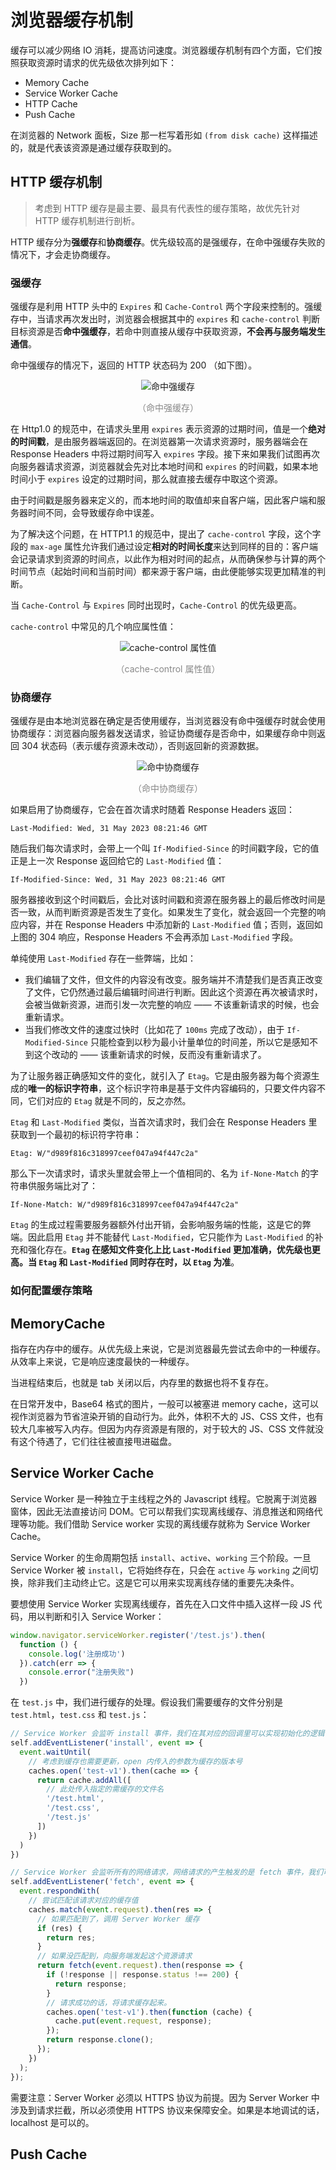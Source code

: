 # 浏览器缓存机制

缓存可以减少网络 IO 消耗，提高访问速度。浏览器缓存机制有四个方面，它们按照获取资源时请求的优先级依次排列如下：

* Memory Cache
* Service Worker Cache
* HTTP Cache
* Push Cache

在浏览器的 Network 面板，Size 那一栏写着形如 `(from disk cache)` 这样描述的，就是代表该资源是通过缓存获取到的。

## HTTP 缓存机制

> 考虑到 HTTP 缓存是最主要、最具有代表性的缓存策略，故优先针对 HTTP 缓存机制进行剖析。

HTTP 缓存分为**强缓存**和**协商缓存**。优先级较高的是强缓存，在命中强缓存失败的情况下，才会走协商缓存。

### 强缓存

强缓存是利用 HTTP 头中的 `Expires` 和 `Cache-Control` 两个字段来控制的。强缓存中，当请求再次发出时，浏览器会根据其中的 `expires` 和 `cache-control` 判断目标资源是否**命中强缓存**，若命中则直接从缓存中获取资源，**不会再与服务端发生通信**。

命中强缓存的情况下，返回的 HTTP 状态码为 200 （如下图）。

<div style="text-align: center;">
  <img src="./assets/hit-strong-caching.png" alt="命中强缓存">
  <p style="text-align: center; color: #888;">（命中强缓存）</p>
</div>

在 Http1.0 的规范中，在请求头里用 `expires` 表示资源的过期时间，值是一个**绝对的时间戳**，是由服务器端返回的。在浏览器第一次请求资源时，服务器端会在 Response Headers 中将过期时间写入 `expires` 字段。接下来如果我们试图再次向服务器请求资源，浏览器就会先对比本地时间和 `expires` 的时间戳，如果本地时间小于 `expires` 设定的过期时间，那么就直接去缓存中取这个资源。

由于时间戳是服务器来定义的，而本地时间的取值却来自客户端，因此客户端和服务器时间不同，会导致缓存命中误差。

为了解决这个问题，在 HTTP1.1 的规范中，提出了 `cache-control` 字段，这个字段的 `max-age` 属性允许我们通过设定**相对的时间长度**来达到同样的目的：客户端会记录请求到资源的时间点，以此作为相对时间的起点，从而确保参与计算的两个时间节点（起始时间和当前时间）都来源于客户端，由此便能够实现更加精准的判断。

当 `Cache-Control` 与 `Expires` 同时出现时，`Cache-Control` 的优先级更高。

`cache-control` 中常见的几个响应属性值：

<div style="text-align: center;">
  <img src="./assets/cache-control-attributes.svg" alt="cache-control 属性值">
  <p style="text-align: center; color: #888;">（cache-control 属性值）</p>
</div>

### 协商缓存

强缓存是由本地浏览器在确定是否使用缓存，当浏览器没有命中强缓存时就会使用协商缓存：浏览器向服务器发送请求，验证协商缓存是否命中，如果缓存命中则返回 304 状态码（表示缓存资源未改动），否则返回新的资源数据。

<div style="text-align: center;">
  <img src="./assets/hit-negotiated-caching.png" alt="命中协商缓存">
  <p style="text-align: center; color: #888;">（命中协商缓存）</p>
</div>

如果启用了协商缓存，它会在首次请求时随着 Response Headers 返回：

```
Last-Modified: Wed, 31 May 2023 08:21:46 GMT
```

随后我们每次请求时，会带上一个叫 `If-Modified-Since` 的时间戳字段，它的值正是上一次 Response 返回给它的 `Last-Modified` 值：

```
If-Modified-Since: Wed, 31 May 2023 08:21:46 GMT
```

服务器接收到这个时间戳后，会比对该时间戳和资源在服务器上的最后修改时间是否一致，从而判断资源是否发生了变化。如果发生了变化，就会返回一个完整的响应内容，并在 Response Headers 中添加新的 `Last-Modified` 值；否则，返回如上图的 304 响应，Response Headers 不会再添加 `Last-Modified` 字段。

单纯使用 `Last-Modified` 存在一些弊端，比如：

* 我们编辑了文件，但文件的内容没有改变。服务端并不清楚我们是否真正改变了文件，它仍然通过最后编辑时间进行判断。因此这个资源在再次被请求时，会被当做新资源，进而引发一次完整的响应 —— 不该重新请求的时候，也会重新请求。
* 当我们修改文件的速度过快时（比如花了 `100ms` 完成了改动），由于 `If-Modified-Since` 只能检查到以秒为最小计量单位的时间差，所以它是感知不到这个改动的 —— 该重新请求的时候，反而没有重新请求了。

为了让服务器正确感知文件的变化，就引入了 `Etag`。它是由服务器为每个资源生成的**唯一的标识字符串**，这个标识字符串是基于文件内容编码的，只要文件内容不同，它们对应的 `Etag` 就是不同的，反之亦然。

`Etag` 和 `Last-Modified` 类似，当首次请求时，我们会在 Response Headers 里获取到一个最初的标识符字符串：

```
Etag: W/"d989f816c318997ceef047a94f447c2a"
```

那么下一次请求时，请求头里就会带上一个值相同的、名为 `if-None-Match` 的字符串供服务端比对了：

```
If-None-Match: W/"d989f816c318997ceef047a94f447c2a"
```

`Etag` 的生成过程需要服务器额外付出开销，会影响服务端的性能，这是它的弊端。因此启用 `Etag` 并不能替代 `Last-Modified`，它只能作为 `Last-Modified` 的补充和强化存在。**`Etag` 在感知文件变化上比 `Last-Modified` 更加准确，优先级也更高。当 `Etag` 和 `Last-Modified` 同时存在时，以 `Etag` 为准**。

### 如何配置缓存策略

## MemoryCache

指存在内存中的缓存。从优先级上来说，它是浏览器最先尝试去命中的一种缓存。从效率上来说，它是响应速度最快的一种缓存。

当进程结束后，也就是 tab 关闭以后，内存里的数据也将不复存在。

在日常开发中，Base64 格式的图片，一般可以被塞进 memory cache，这可以视作浏览器为节省渲染开销的自动行为。此外，体积不大的 JS、CSS 文件，也有较大几率被写入内存。但因为内存资源是有限的，对于较大的 JS、CSS 文件就没有这个待遇了，它们往往被直接甩进磁盘。

## Service Worker Cache

Service Worker 是一种独立于主线程之外的 Javascript 线程。它脱离于浏览器窗体，因此无法直接访问 DOM。它可以帮我们实现离线缓存、消息推送和网络代理等功能。我们借助 Service worker 实现的离线缓存就称为 Service Worker Cache。

Service Worker 的生命周期包括 `install`、`active`、`working` 三个阶段。一旦 Service Worker 被 `install`，它将始终存在，只会在 `active` 与 `working` 之间切换，除非我们主动终止它。这是它可以用来实现离线存储的重要先决条件。

要想使用 Service Worker 实现离线缓存，首先在入口文件中插入这样一段 JS 代码，用以判断和引入 Service Worker：

```javascript
window.navigator.serviceWorker.register('/test.js').then(
  function () {
    console.log('注册成功')
  }).catch(err => {
    console.error("注册失败")
  })
```

在 `test.js` 中，我们进行缓存的处理。假设我们需要缓存的文件分别是 `test.html`，`test.css` 和 `test.js`：

```javascript
// Service Worker 会监听 install 事件，我们在其对应的回调里可以实现初始化的逻辑  
self.addEventListener('install', event => {
  event.waitUntil(
    // 考虑到缓存也需要更新，open 内传入的参数为缓存的版本号
    caches.open('test-v1').then(cache => {
      return cache.addAll([
        // 此处传入指定的需缓存的文件名
        '/test.html',
        '/test.css',
        '/test.js'
      ])
    })
  )
})

// Service Worker 会监听所有的网络请求，网络请求的产生触发的是 fetch 事件，我们可以在其对应的监听函数中实现对请求的拦截，进而判断是否有对应到该请求的缓存，实现从 Service Worker 中取到缓存的目的
self.addEventListener('fetch', event => {
  event.respondWith(
    // 尝试匹配该请求对应的缓存值
    caches.match(event.request).then(res => {
      // 如果匹配到了，调用 Server Worker 缓存
      if (res) {
        return res;
      }
      // 如果没匹配到，向服务端发起这个资源请求
      return fetch(event.request).then(response => {
        if (!response || response.status !== 200) {
          return response;
        }
        // 请求成功的话，将请求缓存起来。
        caches.open('test-v1').then(function (cache) {
          cache.put(event.request, response);
        });
        return response.clone();
      });
    })
  );
});
```

需要注意：Server Worker 必须以 HTTPS 协议为前提。因为 Server Worker 中涉及到请求拦截，所以必须使用 HTTPS 协议来保障安全。如果是本地调试的话，localhost 是可以的。

## Push Cache
